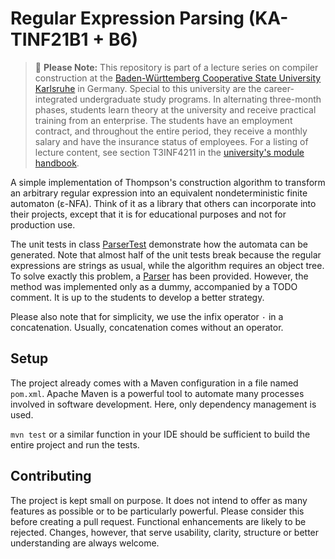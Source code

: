 # Regular Expression Parsing (KA-TINF21B1 + B6)

> 📝 **Please Note:** This repository is part of a lecture series on compiler construction at the [Baden-Württemberg Cooperative State University Karlsruhe](https://www.karlsruhe.dhbw.de/en/general/about-dhbw-karlsruhe.html) in Germany. Special to this university are the career-integrated undergraduate study programs. In alternating three-month phases, students learn theory at the university and receive practical training from an enterprise. The students have an employment contract, and throughout the entire period, they receive a monthly salary and have the insurance status of employees. For a listing of lecture content, see section T3INF4211 in the [university's module handbook](https://www.dhbw.de/fileadmin/user/public/SP/KA/Informatik/Informatik.pdf).


A simple implementation of Thompson's construction algorithm to transform an arbitrary regular expression into an equivalent nondeterministic finite automaton (ε-NFA). Think of it as a library that others can incorporate into their projects, except that it is for educational purposes and not for production use.

The unit tests in class [ParserTest](https://github.com/caput-lectoris/tinf21b1b6-regex-parsing/blob/main/src/test/java/de/dhbw/caput/tinf21b1b6/ParserTest.java) demonstrate how the automata can be generated. Note that almost half of the unit tests break because the regular expressions are strings as usual, while the algorithm requires an object tree. To solve exactly this problem, a [Parser](https://github.com/caput-lectoris/tinf21b1b6-regex-parsing/blob/main/src/main/java/de/dhbw/caput/tinf21b1b6/Parser.java) has been provided. However, the method was implemented only as a dummy, accompanied by a TODO comment. It is up to the students to develop a better strategy.

Please also note that for simplicity, we use the infix operator `·` in a concatenation. Usually, concatenation comes without an operator.


## Setup

The project already comes with a Maven configuration in a file named `pom.xml`. Apache Maven is a powerful tool to automate many processes involved in software development. Here, only dependency management is used.

`mvn test` or a similar function in your IDE should be sufficient to build the entire project and run the tests.


## Contributing

The project is kept small on purpose. It does not intend to offer as many features as possible or to be particularly powerful. Please consider this before creating a pull request. Functional enhancements are likely to be rejected. Changes, however, that serve usability, clarity, structure or better understanding are always welcome.
